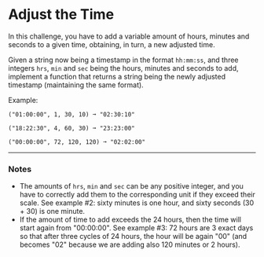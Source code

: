 # Adjust the Time

In this challenge, you have to add a variable amount of hours, minutes and seconds to a given time, obtaining, in turn, a new adjusted time.

Given a string now being a timestamp in the format `hh:mm:ss`, and three integers `hrs`, `min` and `sec` being the hours, minutes and seconds to add, implement a function that returns a string being the newly adjusted timestamp (maintaining the same format).

Example:
```
("01:00:00", 1, 30, 10) ➞ "02:30:10"

("18:22:30", 4, 60, 30) ➞ "23:23:00"

("00:00:00", 72, 120, 120) ➞ "02:02:00"
```
___

### Notes
- The amounts of `hrs`, `min` and `sec` can be any positive integer, and you have to correctly add them to the corresponding unit if they exceed their scale. See example #2: sixty minutes is one hour, and sixty seconds (30 + 30) is one minute.
- If the amount of time to add exceeds the 24 hours, then the time will start again from "00:00:00". See example #3: 72 hours are 3 exact days so that after three cycles of 24 hours, the hour will be again "00" (and becomes "02" because we are adding also 120 minutes or 2 hours).
